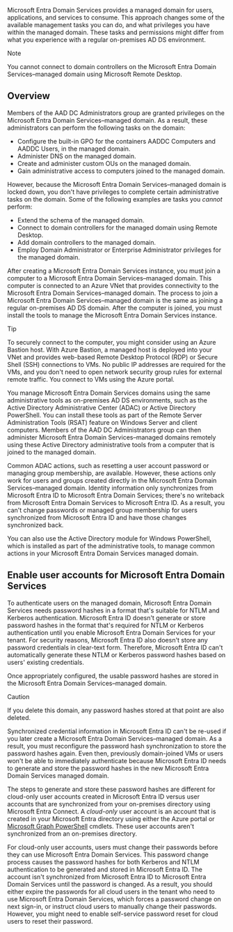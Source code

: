 Microsoft Entra Domain Services provides a managed domain for users, applications, and services to consume. This approach changes some of the available management tasks you can do, and what privileges you have within the managed domain. These tasks and permissions might differ from what you experience with a regular on-premises AD DS environment.

> [!NOTE]
> You cannot connect to domain controllers on the Microsoft Entra Domain Services–managed domain using Microsoft Remote Desktop.

## Overview

Members of the AAD DC Administrators group are granted privileges on the Microsoft Entra Domain Services–managed domain. As a result, these administrators can perform the following tasks on the domain:

- Configure the built-in GPO for the containers AADDC Computers and AADDC Users, in the managed domain.
- Administer DNS on the managed domain.
- Create and administer custom OUs on the managed domain.
- Gain administrative access to computers joined to the managed domain.

However, because the Microsoft Entra Domain Services–managed domain is locked down, you don't have privileges to complete certain administrative tasks on the domain. Some of the following examples are tasks you *cannot* perform:

- Extend the schema of the managed domain.
- Connect to domain controllers for the managed domain using Remote Desktop.
- Add domain controllers to the managed domain.
- Employ Domain Administrator or Enterprise Administrator privileges for the managed domain.

After creating a Microsoft Entra Domain Services instance, you must join a computer to a Microsoft Entra Domain Services–managed domain. This computer is connected to an Azure VNet that provides connectivity to the Microsoft Entra Domain Services–managed domain. The process to join a Microsoft Entra Domain Services–managed domain is the same as joining a regular on-premises AD DS domain. After the computer is joined, you must install the tools to manage the Microsoft Entra Domain Services instance.

> [!TIP]
> To securely connect to the computer, you might consider using an Azure Bastion host. With Azure Bastion, a managed host is deployed into your VNet and provides web-based Remote Desktop Protocol (RDP) or Secure Shell (SSH) connections to VMs. No public IP addresses are required for the VMs, and you don't need to open network security group rules for external remote traffic. You connect to VMs using the Azure portal.

You manage Microsoft Entra Domain Services domains using the same administrative tools as on-premises AD DS environments, such as the Active Directory Administrative Center (ADAC) or Active Directory PowerShell. You can install these tools as part of the Remote Server Administration Tools (RSAT) feature on Windows Server and client computers. Members of the AAD DC Administrators group can then administer Microsoft Entra Domain Services–managed domains remotely using these Active Directory administrative tools from a computer that is joined to the managed domain.

Common ADAC actions, such as resetting a user account password or managing group membership, are available. However, these actions only work for users and groups created directly in the Microsoft Entra Domain Services–managed domain. Identity information only synchronizes from Microsoft Entra ID to Microsoft Entra Domain Services; there's no writeback from Microsoft Entra Domain Services to Microsoft Entra ID. As a result, you can't change passwords or managed group membership for users synchronized from Microsoft Entra ID and have those changes synchronized back.

You can also use the Active Directory module for Windows PowerShell, which is installed as part of the administrative tools, to manage common actions in your Microsoft Entra Domain Services managed domain.

## Enable user accounts for Microsoft Entra Domain Services

To authenticate users on the managed domain, Microsoft Entra Domain Services needs password hashes in a format that's suitable for NTLM and Kerberos authentication. Microsoft Entra ID doesn't generate or store password hashes in the format that's required for NTLM or Kerberos authentication until you enable Microsoft Entra Domain Services for your tenant. For security reasons, Microsoft Entra ID also doesn't store any password credentials in clear-text form. Therefore, Microsoft Entra ID can't automatically generate these NTLM or Kerberos password hashes based on users' existing credentials.

Once appropriately configured, the usable password hashes are stored in the Microsoft Entra Domain Services–managed domain. 

> [!CAUTION]
> If you delete this domain, any password hashes stored at that point are also deleted. 

Synchronized credential information in Microsoft Entra ID can't be re-used if you later create a Microsoft Entra Domain Services–managed domain. As a result, you must reconfigure the password hash synchronization to store the password hashes again. Even then, previously domain-joined VMs or users won't be able to immediately authenticate because Microsoft Entra ID needs to generate and store the password hashes in the new Microsoft Entra Domain Services managed domain.

The steps to generate and store these password hashes are different for cloud-only user accounts created in Microsoft Entra ID versus user accounts that are synchronized from your on-premises directory using Microsoft Entra Connect. A *cloud-only* user account is an account that is created in your Microsoft Entra directory using either the Azure portal or [Microsoft Graph PowerShell](/powershell/microsoftgraph/overview) cmdlets. These user accounts aren't synchronized from an on-premises directory.

For cloud-only user accounts, users must change their passwords before they can use Microsoft Entra Domain Services. This password change process causes the password hashes for both Kerberos and NTLM authentication to be generated and stored in Microsoft Entra ID. The account isn't synchronized from Microsoft Entra ID to Microsoft Entra Domain Services until the password is changed. As a result, you should either expire the passwords for all cloud users in the tenant who need to use Microsoft Entra Domain Services, which forces a password change on next sign-in, or instruct cloud users to manually change their passwords. However, you might need to enable self-service password reset for cloud users to reset their password.
